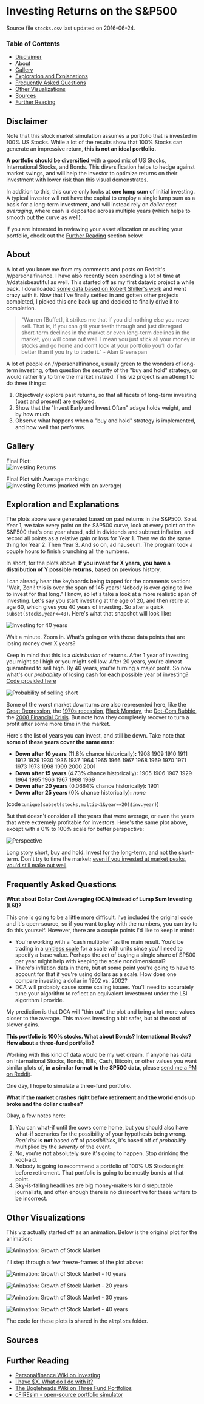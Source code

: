 # Investing Returns on the S&P500

Source file `stocks.csv` last updated on 2016-06-24.

### Table of Contents

* [Disclaimer](https://github.com/zonination/investing/blob/master/README.md#disclaimer)
* [About](https://github.com/zonination/investing/blob/master/README.md#about)
* [Gallery](https://github.com/zonination/investing/blob/master/README.md#gallery)
* [Exploration and Explanations](https://github.com/zonination/investing/blob/master/README.md#exploration-and-explanations)
* [Frequently Asked Questions](https://github.com/zonination/investing/blob/master/README.md#frequently-asked-questions)
* [Other Visualizations](https://github.com/zonination/investing/blob/master/README.md#other-visualizations)
* [Sources](https://github.com/zonination/investing/blob/master/README.md#sources)
* [Further Reading](https://github.com/zonination/investing/blob/master/README.md#further-reading)

## Disclaimer

Note that this stock market simulation assumes a portfolio that is invested in 100% US Stocks. While a lot of the results show that 100% Stocks can generate an impressive return, **this is not an ideal portfolio.**

**A portfolio should be diversified** with a good mix of US Stocks, International Stocks, and Bonds. This diversification helps to hedge against market swings, and will help the investor to optimize returns on their investment with lower risk than this visual demonstrates.

In addition to this, this curve only looks at **one lump sum** of initial investing. A typical investor will not have the capital to employ a single lump sum as a basis for a long-term investment, and will instead rely on *dollar cost averaging*, where cash is deposited across multiple years (which helps to smooth out the curve as well).

If you are interested in reviewing your asset allocation or auditing your portfolio, check out the [Further Reading](https://github.com/zonination/investing/blob/master/README.md#further-reading) section below.

## About

A lot of you know me from my comments and posts on Reddit's /r/personalfinance. I have also recently been spending a lot of time at /r/dataisbeautiful as well. This started off as my first dataviz project a while back. I downloaded [some data based on Robert Shiller's work](https://github.com/datasets/s-and-p-500/tree/master/data) and went crazy with it. Now that I've finally settled in and gotten other projects completed, I picked this one back up and decided to finally drive it to completion.

> "Warren [Buffet], it strikes me that if you did nothing else you never sell. That is, if you can grit your teeth through and just disregard short-term declines in the market or even long-term declines in the market, you will come out well. I mean you just stick all your money in stocks and go home and don’t look at your portfolio you’ll do far better than if you try to trade it." - Alan Greenspan

A lot of people on /r/personalfinance, usually green to the wonders of long-term investing, often question the security of the "buy and hold" strategy, or would rather try to time the market instead. This viz project is an attempt to do three things:

1. Objectively explore past returns, so that all facets of long-term investing (past and present) are explored.
2. Show that the "Invest Early and Invest Often" adage holds weight, and by how much.
3. Observe what happens when a "buy and hold" strategy is implemented, and how well that performs.

## Gallery


Final Plot:  
![Investing Returns](https://raw.githubusercontent.com/zonination/investing/master/returns.png)

Final Plot with Average markings:  
![Investing Returns (marked with an average)](https://raw.githubusercontent.com/zonination/investing/master/returns-average.png)

## Exploration and Explanations

The plots above were generated based on past returns in the S&P500. So at Year 1, we take every point on the S&P500 curve, look at every point on the S&P500 that's one year ahead, add in dividends and subtract inflation, and record all points as a relative gain or loss for Year 1. Then we do the same thing for Year 2. Then Year 3. And so on, ad nauseum. The program took a couple hours to finish crunching all the numbers.

In short, for the plots above: **If you invest for X years, you have a distribution of Y possible returns,** based on previous history.

I can already hear the keyboards being tapped for the comments section: "Wait, Zoni! this is over the span of 145 years! Nobody is ever going to live to invest for that long." I know, so let's take a look at a more realistic span of investing. Let's say you start investing at the age of 20, and then retire at age 60, which gives you 40 years of investing. So after a quick `subset(stocks,year<=40)`. Here's what that snapshot will look like:

![Investing for 40 years](https://raw.githubusercontent.com/zonination/investing/master/returns-40yr.png)

Wait a minute. Zoom in. What's going on with those data points that are losing money over X years?

Keep in mind that this is a *distribution* of returns. After 1 year of investing, you might sell high or you might sell low. After 20 years, you're almost guaranteed to sell high. By 40 years, you're turning a major profit. So now what's our *probability* of losing cash for each possible year of investing? [Code provided here](https://github.com/zonination/investing/blob/master/snippets/snip1.R)

![Probability of selling short](https://raw.githubusercontent.com/zonination/investing/master/snippets/short-probability.png)

Some of the worst market downturns are also represented here, like the [Great Depression](https://en.wikipedia.org/wiki/Great_Depression), the [1970s recession](https://en.wikipedia.org/wiki/1973%E2%80%9374_stock_market_crash), [Black Monday](https://en.wikipedia.org/wiki/Black_Monday_(1987)), the [Dot-Com Bubble](https://en.wikipedia.org/wiki/Dot-com_bubble), the [2008 Financial Crisis](https://en.wikipedia.org/wiki/Financial_crisis_of_2007%E2%80%9308). But note how they completely recover to turn a profit after some more time in the market.

Here's the list of years you can invest, and still be down. Take note that **some of these years cover the same eras**:

* **Down after 10 years** (11.8% chance historically)**:** 1908 1909 1910 1911 1912 1929 1930 1936 1937 1964 1965 1966 1967 1968 1969 1970 1971 1973 1973 1998 1999 2000 2001
* **Down after 15 years** (4.73% chance historically)**:** 1905 1906 1907 1929 1964 1965 1966 1967 1968 1969
* **Down after 20 years** (0.0664% chance historically)**:** 1901
* **Down after 25 years** (0% chance historically)**:** *none*

(code :`unique(subset(stocks,multip<1&year==20)$inv.year)`)

But that doesn't consider all the years that were average, or even the years that were extremely profitable for investors. Here's the same plot above, except with a 0% to 100% scale for better perspective:

![Perspective](https://raw.githubusercontent.com/zonination/investing/master/snippets/short-probability-2.png)

Long story short, buy and hold. Invest for the long-term, and not the short-term. Don't try to time the market; [even if you invested at market peaks, you'd still make out well](http://awealthofcommonsense.com/2014/02/worlds-worst-market-timer/).

## Frequently Asked Questions

**What about Dollar Cost Averaging (DCA) instead of Lump Sum Investing (LSI)?**

This one is going to be a little more difficult. I've included the original code and it's open-source, so if you want to play with the numbers, you can try to do this yourself. However, there are a couple points I'd like to keep in mind:

* You're working with a "cash multiplier" as the main result. You'd be trading in a [unitless scale](https://en.wikipedia.org/wiki/Nondimensionalization) for a scale with units since you'll need to specify a base value. Perhaps the act of buying a single share of SP500 per year might help with keeping the scale nondimensional?
* There's inflation data in there, but at some point you're going to have to account for that if you're using dollars as a scale. How does one compare investing a dollar in 1902 vs. 2002?
* DCA will probably cause some scaling issues. You'll need to accurately tune your algorithm to reflect an equivalent investment under the LSI algorithm I provide.

My prediction is that DCA will "thin out" the plot and bring a lot more values closer to the average. This makes investing a bit safer, but at the cost of slower gains.

**This portfolio is 100% stocks. What about Bonds? International Stocks? How about a three-fund portfolio?**

Working with this kind of data would be my wet dream. If anyone has data on International Stocks, Bonds, Bills, Cash, Bitcoin, or other values you want similar plots of, **in a similar format to the SP500 data,** please [send me a PM on Reddit](https://www.reddit.com/message/compose/?to=zonination).

One day, I hope to simulate a three-fund portfolio.

**What if the market crashes right before retirement and the world ends up broke and the dollar crashes?**

Okay, a few notes here:

1. You can what-if until the cows come home, but you should also have what-if scenarios for the possibility of your hypothesis being wrong. *Real risk* is **not** based off of *possibilities*, it's based off of *probability* multiplied by the *severity* of the event.
2. No, you're **not** absolutely sure it's going to happen. Stop drinking the kool-aid.
3. Nobody is going to recommend a portfolio of 100% US Stocks right before retirement. That portfolio is going to be mostly bonds at that point.
4. Sky-is-falling headlines are big money-makers for disreputable journalists, and often enough there is no disincentive for these writers to be incorrect.

## Other Visualizations

This viz actually started off as an animation. Below is the original plot for the animation:

![Animation: Growth of Stock Market](https://raw.githubusercontent.com/zonination/investing/master/altplots/growth.gif)

I'll step through a few freeze-frames of the plot above:

![Animation: Growth of Stock Market - 10 years](https://raw.githubusercontent.com/zonination/investing/master/altplots/geom_real10.png)

![Animation: Growth of Stock Market - 20 years](https://raw.githubusercontent.com/zonination/investing/master/altplots/geom_real20.png)

![Animation: Growth of Stock Market - 30 years](https://raw.githubusercontent.com/zonination/investing/master/altplots/geom_real30.png)

![Animation: Growth of Stock Market - 40 years](https://raw.githubusercontent.com/zonination/investing/master/altplots/geom_real40.png)

The code for these plots is shared in the `altplots` folder.

## Sources

## Further Reading

* [Personalfinance Wiki on Investing](https://www.reddit.com/r/personalfinance/wiki/investing)
* [I have $X. What do I do with it?](https://www.reddit.com/r/personalfinance/wiki/commontopics)
* [The Bogleheads Wiki on Three Fund Portfolios](https://www.bogleheads.org/wiki/Three-fund_portfolio)
* [cFIREsim - open-source portfolio simulator](http://www.cfiresim.com/)
